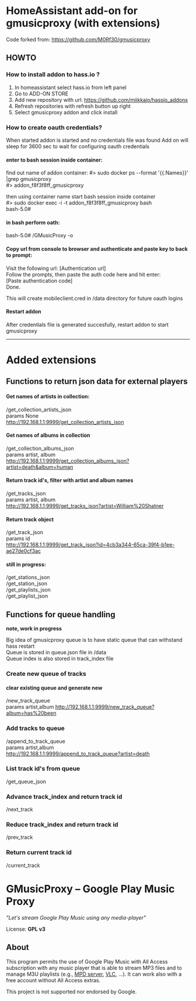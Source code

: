 #  HomeAssistant add-on for gmusicproxy (with extensions)

Code forked from:
https://github.com/M0Rf30/gmusicproxy

## HOWTO

### How to install addon to hass.io ?

1) In homeassistant select hass.io from left panel
2) Go to ADD-ON STORE
3) Add new repository with url: https://github.com/miikkajo/hassio_addons
4) Refresh repositories with refresh button up right 
5) Select gmusicproxy addon and click install

### How to create oauth credentials?

When started addon is started and no credentials file was found 
Add on will sleep for 3600 sec to wait for configuring oauth credentials

#### enter to bash session inside container:

find out name of addon container:
  #> sudo docker ps --format '{{.Names}}' |grep gmusicproxy  
  #> addon_f8f3f8ff_gmusicproxy

then using container name start bash session inside container  
 #> sudo docker exec -i -t addon_f8f3f8ff_gmusicproxy bash  
 bash-5.0# 

#### in bash perform oath:   
 bash-5.0#  /GMusicProxy -o

#### Copy url from console to browser and authenticate and paste key to back to prompt:
Visit the following url: [Authentication url]  
Follow the prompts, then paste the auth code here and hit enter:  
[Paste authentication code]  
Done.

This will create mobileclient.cred in /data directory for future oauth logins

#### Restart addon
After credentials file is generated succesfully, restart addon to start gmusicproxy

***
# Added extensions

## Functions to return json data for external players

#### Get names of artists in collection:
/get_collection_artists_json  
params None  
http://192.168.1.1:9999/get_collection_artists_json

#### Get names of albums in collection
/get_collection_albums_json  
params artist, album  
http://192.168.1.1:9999/get_collection_albums_json?artist=death&album=human

#### Return track id's, filter with artist and album names
/get_tracks_json  
params artist, album  
http://192.168.1.1:9999/get_tracks_json?artist=William%20Shatner  

#### Return track object
/get_track_json   
params id  
http://192.168.1.1:9999/get_track_json?id=4cb3a344-65ca-39f4-b1ee-ae27de0cf3ac

#### still in progress:
/get_stations_json  
/get_station_json  
/get_playlists_json  
/get_playlist_json  

## Functions for queue handling
**note, work in progress**

Big idea of gmusicproxy queue is to have static queue that can withstand hass restart  
Queue is stored in queue.json file in /data  
Queue index is also stored in track_index file


### Create new queue of tracks
#### clear existing queue and generate new 
/new_track_queue  
params artist,album
http://192.168.1.1:9999/new_track_queue?album=has%20been

### Add tracks to queue
/append_to_track_queue  
params artist,album  
http://192.168.1.1:9999/append_to_track_queue?artist=death

### List track id's from queue 
/get_queue_json

### Advance track_index and return track id 
/next_track  

### Reduce track_index and return track id
/prev_track  

### Return current track id
/current_track



# GMusicProxy – Google Play Music Proxy

*"Let's stream Google Play Music using any media-player"*

License: **GPL v3**

## About
This program permits the use of Google Play Music with All Access subscription with any music player that is able to stream MP3 files and to manage M3U playlists (e.g., [MPD server][1], [VLC][2], ...). It can work also with a free account without All Access extras.

This project is not supported nor endorsed by Google.

[0]: http://gmusicproxy.github.io/
[1]: http://www.musicpd.org/
[2]: http://www.videolan.org/vlc/
[3]: https://github.com/simon-weber/gmusicapi
